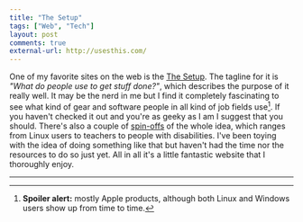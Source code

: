 ```yaml
---
title: "The Setup"
tags: ["Web", "Tech"]
layout: post
comments: true
external-url: http://usesthis.com/
---
```


One of my favorite sites on the web is the [The Setup](http://usesthis.com/). The tagline for it is *"What do people use to get stuff done?"*, which describes the purpose of it really well. It may be the nerd in me but I find it completely fascinating to see what kind of gear and software people in all kind of job fields use[^20121202-1]. If you haven't checked it out and you're as geeky as I am I suggest that you should. There's also a couple of [spin-offs](http://usesthis.com/community/) of the whole idea, which ranges from Linux users to teachers to people with disabilities. I've been toying with the idea of doing something like that but haven't had the time nor the resources to do so just yet. All in all it's a little fantastic website that I thoroughly enjoy.

* * *

[^20121202-1]: **Spoiler alert:** mostly Apple products, although both Linux and Windows users show up from time to time. 
